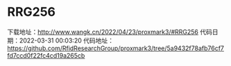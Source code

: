 # RRG256
下载地址：http://www.wangk.cn/2022/04/23/proxmark3/#RRG256
代码日期：2022-03-31 00:03:20
代码地址：https://github.com/RfidResearchGroup/proxmark3/tree/5a9432f78afb76cf7fd7ccd0f22fc4cd19a265cb
